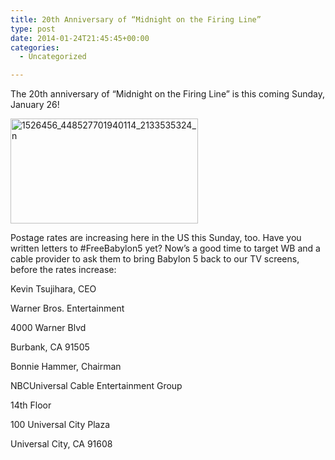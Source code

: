 ```yaml
---
title: 20th Anniversary of “Midnight on the Firing Line”
type: post
date: 2014-01-24T21:45:45+00:00
categories:
  - Uncategorized

---
```

The 20th anniversary of &#8220;Midnight on the Firing Line&#8221; is this coming Sunday, January 26!

<img src="http://freeb5:8888/wp-content/uploads/2014/01/1526456_448527701940114_2133535324_n.png" alt="1526456_448527701940114_2133535324_n" width="300" height="168" class="alignnone size-full wp-image-315" />

Postage rates are increasing here in the US this Sunday, too. Have you written letters to #FreeBabylon5 yet? Now&#8217;s a good time to target WB and a cable provider to ask them to bring Babylon 5 back to our TV screens, before the rates increase:

Kevin Tsujihara, CEO

Warner Bros. Entertainment

4000 Warner Blvd

Burbank, CA 91505

Bonnie Hammer, Chairman

NBCUniversal Cable Entertainment Group

14th Floor

100 Universal City Plaza

Universal City, CA 91608
